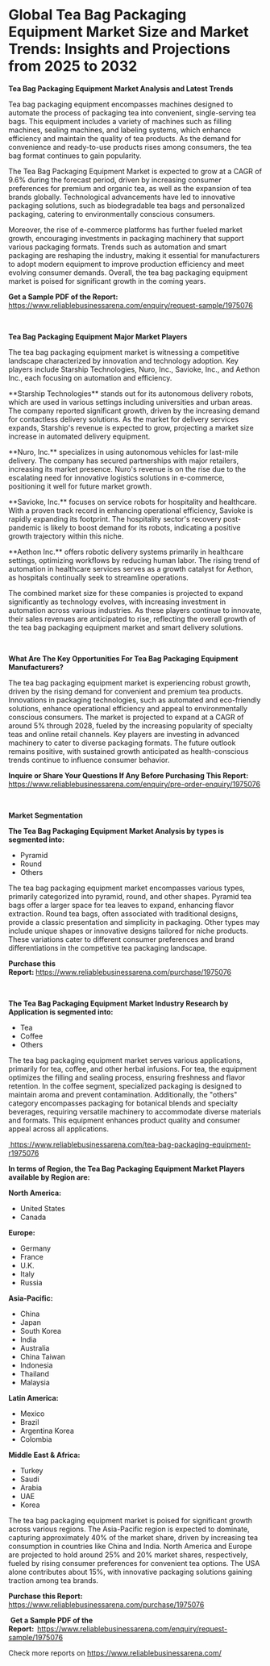 <p><h1>Global Tea Bag Packaging Equipment Market Size and Market Trends: Insights and Projections from 2025 to 2032</h1></p><p><strong>Tea Bag Packaging Equipment Market Analysis and Latest Trends</strong></p>
<p><p>Tea bag packaging equipment encompasses machines designed to automate the process of packaging tea into convenient, single-serving tea bags. This equipment includes a variety of machines such as filling machines, sealing machines, and labeling systems, which enhance efficiency and maintain the quality of tea products. As the demand for convenience and ready-to-use products rises among consumers, the tea bag format continues to gain popularity.</p><p>The Tea Bag Packaging Equipment Market is expected to grow at a CAGR of 9.6% during the forecast period, driven by increasing consumer preferences for premium and organic tea, as well as the expansion of tea brands globally. Technological advancements have led to innovative packaging solutions, such as biodegradable tea bags and personalized packaging, catering to environmentally conscious consumers. </p><p>Moreover, the rise of e-commerce platforms has further fueled market growth, encouraging investments in packaging machinery that support various packaging formats. Trends such as automation and smart packaging are reshaping the industry, making it essential for manufacturers to adopt modern equipment to improve production efficiency and meet evolving consumer demands. Overall, the tea bag packaging equipment market is poised for significant growth in the coming years.</p></p>
<p><strong>Get a Sample PDF of the Report:&nbsp;</strong> <a href="https://www.reliablebusinessarena.com/enquiry/request-sample/1975076?utm_campaign=1871&utm_medium=2&utm_source=Github&utm_content=ia&utm_term=01032025&utm_id=tea-bag-packaging-equipment">https://www.reliablebusinessarena.com/enquiry/request-sample/1975076</a></p>
<p>&nbsp;</p>
<p><strong>Tea Bag Packaging Equipment Major Market Players</strong></p>
<p><p>The tea bag packaging equipment market is witnessing a competitive landscape characterized by innovation and technology adoption. Key players include Starship Technologies, Nuro, Inc., Savioke, Inc., and Aethon Inc., each focusing on automation and efficiency.</p><p>**Starship Technologies** stands out for its autonomous delivery robots, which are used in various settings including universities and urban areas. The company reported significant growth, driven by the increasing demand for contactless delivery solutions. As the market for delivery services expands, Starship's revenue is expected to grow, projecting a market size increase in automated delivery equipment.</p><p>**Nuro, Inc.** specializes in using autonomous vehicles for last-mile delivery. The company has secured partnerships with major retailers, increasing its market presence. Nuro's revenue is on the rise due to the escalating need for innovative logistics solutions in e-commerce, positioning it well for future market growth.</p><p>**Savioke, Inc.** focuses on service robots for hospitality and healthcare. With a proven track record in enhancing operational efficiency, Savioke is rapidly expanding its footprint. The hospitality sector's recovery post-pandemic is likely to boost demand for its robots, indicating a positive growth trajectory within this niche.</p><p>**Aethon Inc.** offers robotic delivery systems primarily in healthcare settings, optimizing workflows by reducing human labor. The rising trend of automation in healthcare services serves as a growth catalyst for Aethon, as hospitals continually seek to streamline operations.</p><p>The combined market size for these companies is projected to expand significantly as technology evolves, with increasing investment in automation across various industries. As these players continue to innovate, their sales revenues are anticipated to rise, reflecting the overall growth of the tea bag packaging equipment market and smart delivery solutions.</p></p>
<p>&nbsp;</p>
<p><strong>What Are The Key Opportunities For Tea Bag Packaging Equipment Manufacturers?</strong></p>
<p><p>The tea bag packaging equipment market is experiencing robust growth, driven by the rising demand for convenient and premium tea products. Innovations in packaging technologies, such as automated and eco-friendly solutions, enhance operational efficiency and appeal to environmentally conscious consumers. The market is projected to expand at a CAGR of around 5% through 2028, fueled by the increasing popularity of specialty teas and online retail channels. Key players are investing in advanced machinery to cater to diverse packaging formats. The future outlook remains positive, with sustained growth anticipated as health-conscious trends continue to influence consumer behavior.</p></p>
<p><strong>Inquire or Share Your Questions If Any Before Purchasing This Report:</strong> <a href="https://www.reliablebusinessarena.com/enquiry/pre-order-enquiry/1975076?utm_campaign=1871&utm_medium=2&utm_source=Github&utm_content=ia&utm_term=01032025&utm_id=tea-bag-packaging-equipment">https://www.reliablebusinessarena.com/enquiry/pre-order-enquiry/1975076</a></p>
<p>&nbsp;</p>
<p><strong>Market Segmentation</strong></p>
<p><strong>The Tea Bag Packaging Equipment Market Analysis by types is segmented into:</strong></p>
<p><ul><li>Pyramid</li><li>Round</li><li>Others</li></ul></p>
<p><p>The tea bag packaging equipment market encompasses various types, primarily categorized into pyramid, round, and other shapes. Pyramid tea bags offer a larger space for tea leaves to expand, enhancing flavor extraction. Round tea bags, often associated with traditional designs, provide a classic presentation and simplicity in packaging. Other types may include unique shapes or innovative designs tailored for niche products. These variations cater to different consumer preferences and brand differentiations in the competitive tea packaging landscape.</p></p>
<p><strong>Purchase this Report:&nbsp;</strong><a href="https://www.reliablebusinessarena.com/purchase/1975076?utm_campaign=1871&utm_medium=2&utm_source=Github&utm_content=ia&utm_term=01032025&utm_id=tea-bag-packaging-equipment">https://www.reliablebusinessarena.com/purchase/1975076</a></p>
<p>&nbsp;</p>
<p><strong>The Tea Bag Packaging Equipment Market Industry Research by Application is segmented into:</strong></p>
<p><ul><li>Tea</li><li>Coffee</li><li>Others</li></ul></p>
<p><p>The tea bag packaging equipment market serves various applications, primarily for tea, coffee, and other herbal infusions. For tea, the equipment optimizes the filling and sealing process, ensuring freshness and flavor retention. In the coffee segment, specialized packaging is designed to maintain aroma and prevent contamination. Additionally, the "others" category encompasses packaging for botanical blends and specialty beverages, requiring versatile machinery to accommodate diverse materials and formats. This equipment enhances product quality and consumer appeal across all applications.</p></p>
<p><a href="https://www.reliablebusinessarena.com/tea-bag-packaging-equipment-r1975076?utm_campaign=1871&utm_medium=2&utm_source=Github&utm_content=ia&utm_term=01032025&utm_id=tea-bag-packaging-equipment">&nbsp;https://www.reliablebusinessarena.com/tea-bag-packaging-equipment-r1975076</a></p>
<p><strong>In terms of Region, the Tea Bag Packaging Equipment Market Players available by Region are:</strong></p>
<p>
    <p> <strong> North America: </strong>
        <ul>
            <li>United States</li>
            <li>Canada</li>
        </ul>
        </p> 
    <p> <strong> Europe: </strong>
        <ul>
            <li>Germany</li>
            <li>France</li>
            <li>U.K.</li>
            <li>Italy</li>
            <li>Russia</li>
        </ul>
        </p> 
    <p> <strong> Asia-Pacific: </strong>
        <ul>
            <li>China</li>
            <li>Japan</li>
            <li>South Korea</li>
            <li>India</li>
            <li>Australia</li>
            <li>China Taiwan</li>
            <li>Indonesia</li>
            <li>Thailand</li>
            <li>Malaysia</li>
        </ul>
        </p> 
    <p> <strong> Latin America: </strong>
        <ul>
            <li>Mexico</li>
            <li>Brazil</li>
            <li>Argentina Korea</li>
            <li>Colombia</li>
        </ul>
        </p> 
    <p> <strong> Middle East & Africa: </strong>
        <ul>
            <li>Turkey</li>
            <li>Saudi</li>
            <li>Arabia</li>
            <li>UAE</li>
            <li>Korea</li>
        </ul>
    </p>
    </p>
<p><p>The tea bag packaging equipment market is poised for significant growth across various regions. The Asia-Pacific region is expected to dominate, capturing approximately 40% of the market share, driven by increasing tea consumption in countries like China and India. North America and Europe are projected to hold around 25% and 20% market shares, respectively, fueled by rising consumer preferences for convenient tea options. The USA alone contributes about 15%, with innovative packaging solutions gaining traction among tea brands.</p></p>
<p><strong>Purchase this Report: </strong><a href="https://www.reliablebusinessarena.com/purchase/1975076?utm_campaign=1871&utm_medium=2&utm_source=Github&utm_content=ia&utm_term=01032025&utm_id=tea-bag-packaging-equipment">https://www.reliablebusinessarena.com/purchase/1975076</a></p>
<p>&nbsp;<strong>Get a Sample PDF of the Report:&nbsp;&nbsp;</strong><a href="https://www.reliablebusinessarena.com/enquiry/request-sample/1975076?utm_campaign=1871&utm_medium=2&utm_source=Github&utm_content=ia&utm_term=01032025&utm_id=tea-bag-packaging-equipment">https://www.reliablebusinessarena.com/enquiry/request-sample/1975076</a></p>
<p><strong></strong></p>
<p>Check more reports on <a href="https://www.reliablebusinessarena.com/?utm_campaign=1871&utm_medium=2&utm_source=Github&utm_content=ia&utm_term=01032025&utm_id=tea-bag-packaging-equipment">https://www.reliablebusinessarena.com/</a></p>